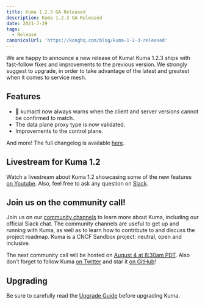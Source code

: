 ```yaml
---
title: Kuma 1.2.3 GA Released 
description: Kuma 1.2.3 GA Released
date: 2021-7-29
tags:
  - Release
canonicalUrl: 'https://konghq.com/blog/kuma-1-2-3-released'
---
```


We are happy to announce a new release of Kuma! Kuma 1.2.3 ships with fast-follow fixes and improvements to the previous version. We strongly suggest to upgrade, in order to take advantage of the latest and greatest when it comes to service mesh.

## Features

* :rocket: kumactl now always warns when the client and server versions cannot be confirmed to match.
* The data plane proxy type is now validated.
* Improvements to the control plane.

And more! The full changelog is available [here](https://github.com/kumahq/kuma/blob/master/CHANGELOG.md).

## Livestream for Kuma 1.2

Watch a livestream about Kuma 1.2 showcasing some of the new features [on Youtube](https://www.youtube.com/watch?v=d0_OZ0c44mM&ab_channel=Kong). Also, feel free to ask any question on [Slack](https://kuma.io/community/).

## Join us on the community call!

Join us on our [community channels](https://kuma.io/community/) to learn more about Kuma, including our official Slack chat. The community channels are useful to get up and running with Kuma, as well as to learn how to contribute to and discuss the project roadmap. Kuma is a CNCF Sandbox project: neutral, open and inclusive.

The next community call will be hosted on [August 4 at 8:30am PDT](https://kuma.io/community/). Also don’t forget to follow Kuma [on Twitter](https://twitter.com/kumamesh) and star it [on GitHub](https://github.com/kumahq/kuma)!

## Upgrading

Be sure to carefully read the [Upgrade Guide](https://github.com/kumahq/kuma/blob/master/UPGRADE.md) before upgrading Kuma.
